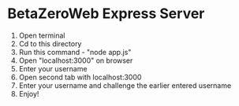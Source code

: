 # BetaZeroWeb Express Server
<ol>
<li>Open terminal</li>
<li>Cd to this directory</li>
<li>Run this command - "node app.js"</li>
<li>Open "localhost:3000" on browser</li>
  <li>Enter your username</li>
  <li>Open second tab with localhost:3000</li>
  <li>Enter your username and challenge the earlier entered username</li>
<li>Enjoy!
</ol>
